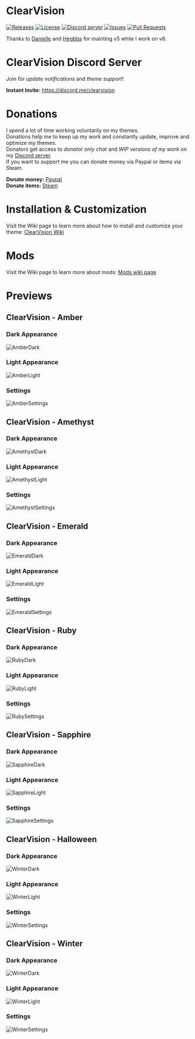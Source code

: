 # ClearVision
[![Releases](https://img.shields.io/github/release/Zerthox/ClearVision.svg?style=flat-square)](https://github.com/Zerthox/ClearVision/releases)
[![License](https://img.shields.io/github/license/Zerthox/ClearVision.svg?style=flat-square)](https://github.com/Zerthox/ClearVision/blob/master/LICENSE)
[![Discord server](https://img.shields.io/discord/212324635356692500.svg?style=flat-square)](https://discord.me/clearvision)
[![Issues](https://img.shields.io/github/issues/Zerthox/ClearVision.svg?style=flat-square)](https://github.com/Zerthox/ClearVision/issues)
[![Pull Requests](https://img.shields.io/github/issues-pr/Zerthox/ClearVision.svg?style=flat-square)](https://github.com/Zerthox/ClearVision/pulls)

Thanks to [Danielle](https://github.com/OmgDani) and [Hegbbs](https://github.com/Hebgbs) for mainting v5 while I work on v6.

# ClearVision Discord Server
Join for *update notifications* and *theme support*!

**Instant Invite:** https://discord.me/clearvision

# Donations
I spend a lot of time working voluntarily on my themes.  
Donations help me to keep up my work and constantly update, improve and optimize my themes.  
Donators get access to *donator only chat* and *WIP versions of my work* on my [Discord server](https://discord.me/clearvision).  
If you want to support me you can donate money via Paypal or items via Steam.

**Donate money:** [Paypal](https://www.paypal.me/zerthox)  
**Donate items:** [Steam](https://steamcommunity.com/tradeoffer/new/?partner=128392116&token=v9WYPla-)

# Installation & Customization
Visit the Wiki page to learn more about how to install and customize your theme: [ClearVision Wiki](https://github.com/Zerthox/ClearVision/wiki)

# Mods
Visit the Wiki page to learn more about mods: [Mods wiki page](https://github.com/Zerthox/ClearVision/wiki/Mods)

# Previews
## ClearVision - Amber
### Dark Appearance
![AmberDark](https://github.com/Zerthox/ClearVision/raw/master/screenshots/amber_dark.png)
### Light Appearance
![AmberLight](https://github.com/Zerthox/ClearVision/raw/master/screenshots/amber_light.png)
### Settings
![AmberSettings](https://github.com/Zerthox/ClearVision/raw/master/screenshots/amber_settings.png)

## ClearVision - Amethyst
### Dark Appearance
![AmethystDark](https://github.com/Zerthox/ClearVision/raw/master/screenshots/amethyst_dark.png)
### Light Appearance
![AmethystLight](https://github.com/Zerthox/ClearVision/raw/master/screenshots/amethyst_light.png)
### Settings
![AmethystSettings](https://github.com/Zerthox/ClearVision/raw/master/screenshots/amethyst_settings.png)

## ClearVision - Emerald
### Dark Appearance
![EmeraldDark](https://github.com/Zerthox/ClearVision/raw/master/screenshots/emerald_dark.png)
### Light Appearance
![EmeraldLight](https://github.com/Zerthox/ClearVision/raw/master/screenshots/emerald_light.png)
### Settings
![EmeraldSettings](https://github.com/Zerthox/ClearVision/raw/master/screenshots/emerald_settings.png)

## ClearVision - Ruby
### Dark Appearance
![RubyDark](https://github.com/Zerthox/ClearVision/raw/master/screenshots/ruby_dark.png)
### Light Appearance
![RubyLight](https://github.com/Zerthox/ClearVision/raw/master/screenshots/ruby_light.png)
### Settings
![RubySettings](https://github.com/Zerthox/ClearVision/raw/master/screenshots/ruby_settings.png)

## ClearVision - Sapphire
### Dark Appearance
![SapphireDark](https://github.com/Zerthox/ClearVision/raw/master/screenshots/sapphire_dark.png)
### Light Appearance
![SapphireLight](https://github.com/Zerthox/ClearVision/raw/master/screenshots/sapphire_light.png)
### Settings
![SapphireSettings](https://github.com/Zerthox/ClearVision/raw/master/screenshots/sapphire_settings.png)

## ClearVision - Halloween
### Dark Appearance
![WinterDark](https://github.com/Zerthox/ClearVision/raw/master/screenshots/halloween_dark.png)
### Light Appearance
![WinterLight](https://github.com/Zerthox/ClearVision/raw/master/screenshots/halloween_light.png)
### Settings
![WinterSettings](https://github.com/Zerthox/ClearVision/raw/master/screenshots/halloween_settings.png)


## ClearVision - Winter
### Dark Appearance
![WinterDark](https://github.com/Zerthox/ClearVision/raw/master/screenshots/winter_dark.png)
### Light Appearance
![WinterLight](https://github.com/Zerthox/ClearVision/raw/master/screenshots/winter_light.png)
### Settings
![WinterSettings](https://github.com/Zerthox/ClearVision/raw/master/screenshots/winter_settings.png)
